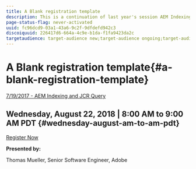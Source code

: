 ```yaml
---
title: A Blank registration template
description: This is a continuation of last year's session AEM Indexing and JCR Query (Link below). It will cover the same topics, but with all-new content and have little overlap with the older presentation. Also included are new features of AEM 6.4. 
page-status-flag: never-activated
uuid: fc96dcd9-03a1-43a6-9c2f-9dfdefd942c3
discoiquuid: 226417d6-664a-4c9e-b1da-f1fa9423da2c
targetaudience: target-audience new;target-audience ongoing;target-audience upgrader
---
```


# A Blank registration template{#a-blank-registration-template}

[7/19/2017 - AEM Indexing and JCR Query](https://helpx.adobe.com/experience-manager/kt/eseminars/gems/aem-indexing-jcr-query.html)

## Wednesday, August 22, 2018 | 8:00 AM to 9:00 AM PDT {#wednesday-august-am-to-am-pdt}

[Register Now](https://www.meetup.com/AEM-Technologist-Group/) 

**Presented by:**

Thomas Mueller, Senior Software Engineer, Adobe

